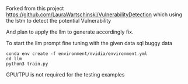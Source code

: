 Forked from this project https://github.com/LauraWartschinski/VulnerabilityDetection which using the lstm to detect the potential Vulnerability

And plan to apply the llm to generate accordingly fix.

To start the llm prompt fine tuning with the given data sql buggy data

```
conda env create -f environment/nvidia/environment.yml
cd llm
python3 train.py
```
GPU/TPU is not required for the testing examples

